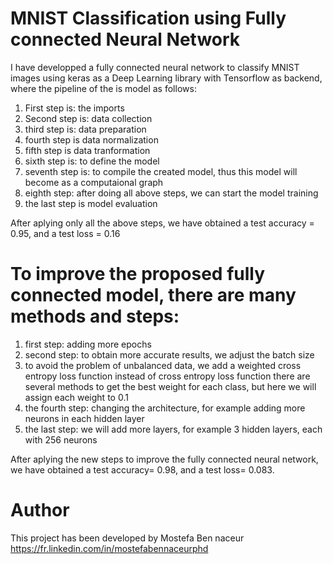 # MNIST Classification using Fully connected Neural Network

I have developped a fully connected neural network to classify MNIST images using keras as a Deep Learning library with Tensorflow as backend, 
where the pipeline of the is model as follows:
1) First step is: the imports
2) Second step is: data collection 
3) third step is: data preparation
4) fourth step is data normalization
5) fifth step is data tranformation
6) sixth step is: to define the model
7) seventh step is: to compile the created model, thus this model will become as a computaional graph
8) eighth step: after doing all above steps, we can start the model training 
9) the last step is model evaluation

After aplying only all the above steps, we have obtained a test accuracy = 0.95, and a test loss = 0.16

# To improve the proposed fully connected model, there are many methods and steps:
1) first step: adding more epochs
2) second step: to obtain more accurate results, we adjust the batch size
3) to avoid the problem of unbalanced data, we add a weighted cross entropy loss function 
instead of cross entropy loss function there are several methods to get the best weight for each class, but here
we will assign each weight to 0.1
4) the fourth step: changing the architecture, for example adding more neurons in each hidden layer
5) the last step: we will add more layers, for example 3 hidden layers, each with 256 neurons

After aplying the new steps to improve the fully connected neural network, we have obtained a test accuracy= 0.98, and a test loss= 0.083.

# Author
This project has been developed by Mostefa Ben naceur https://fr.linkedin.com/in/mostefabennaceurphd
